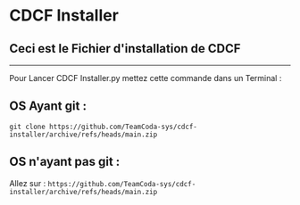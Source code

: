 # CDCF Installer

## Ceci est le Fichier d'installation de CDCF
***

Pour Lancer CDCF Installer.py mettez cette commande dans un Terminal :

## OS Ayant git :

`git clone https://github.com/TeamCoda-sys/cdcf-installer/archive/refs/heads/main.zip`

## OS n'ayant pas git :
Allez sur :
`https://github.com/TeamCoda-sys/cdcf-installer/archive/refs/heads/main.zip`

